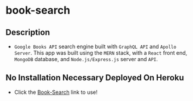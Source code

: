 # book-search

## Description
* `Google Books API` search engine built with `GraphQL API` and `Apollo Server`. This app was built using the `MERN` stack, with a `React` front end, `MongoDB` database, and `Node.js/Express.js` server and `API`.


## No Installation Necessary Deployed On Heroku
* Click the <a href="https://quiet-scrubland-06130.herokuapp.com/">Book-Search</a> link to use!
